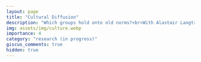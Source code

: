 ```yaml
---
layout: page
title: "Cultural Diffusion"
description: "Which groups hold onto old norms?<br>With Alastair Langtry."
img: assets/img/culture.webp
importance: 4
category: "research (in progress)"
giscus_comments: true
hidden: true
---
```


